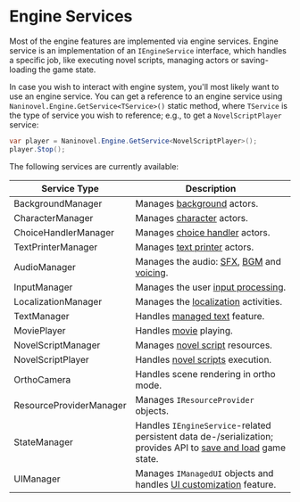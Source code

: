 # Engine Services

Most of the engine features are implemented via engine services. Engine service is an implementation of an `IEngineService` interface, which handles a specific job, like executing novel scripts, managing actors or saving-loading the game state.

In case you wish to interact with engine system, you'll most likely want to use an engine service. You can get a reference to an engine service using `Naninovel.Engine.GetService<TService>()` static method, where `TService` is the type of service you wish to reference; e.g., to get a `NovelScriptPlayer` service:

```csharp
var player = Naninovel.Engine.GetService<NovelScriptPlayer>();
player.Stop();
```

The following services are currently available:

Service Type | Description
--- | ---
BackgroundManager | Manages [background](/guide/backgrounds.md) actors.
CharacterManager | Manages [character](/guide/characters.md) actors.
ChoiceHandlerManager | Manages [choice handler](/guide/choices.md) actors.
TextPrinterManager | Manages [text printer](/guide/text-printers.md) actors.
AudioManager | Manages the audio: [SFX](/guide/sound-effects.md), [BGM](/guide/background-music.md) and [voicing](/guide/voicing.md).
InputManager | Manages the user [input processing](/guide/input-processing.md).
LocalizationManager| Manages the [localization](/guide/localization.md) activities.
TextManager | Handles [managed text](/guide/managed-text.md) feature.
MoviePlayer | Handles [movie](/guide/movies.md) playing.
NovelScriptManager | Manages [novel script](/guide/novel-scripts.md) resources.
NovelScriptPlayer | Handles [novel scripts](/guide/novel-scripts.md) execution.
OrthoCamera | Handles scene rendering in ortho mode.
ResourceProviderManager | Manages `IResourceProvider` objects.
StateManager | Handles `IEngineService`-related persistent data de-/serialization; provides API to [save and load](/guide/save-load-system.md) game state.
UIManager | Manages `IManagedUI` objects and handles [UI customization](/guide/ui-customization.md) feature.


